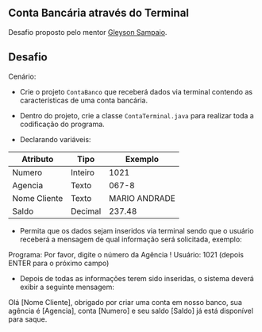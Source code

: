 ## Conta Bancária através do Terminal
Desafio proposto pelo mentor [Gleyson Sampaio](https://www.linkedin.com/in/glysns/).

## Desafio
Cenário:
- Crie o projeto `ContaBanco` que receberá dados via terminal contendo as características de uma conta bancária.

- Dentro do projeto, crie a classe `ContaTerminal.java` para realizar toda a codificação do programa.
- Declarando variáveis:

| Atributo  | Tipo     | Exemplo   
| --------- | ---------| ------- 
| Numero    | Inteiro  | 1021 
| Agencia   | Texto    | 067-8
| Nome Cliente | Texto    | MARIO ANDRADE
| Saldo | Decimal |237.48

- Permita que os dados sejam inseridos via terminal sendo que o usuário receberá a mensagem de qual informação será solicitada, exemplo:

Programa: Por favor, digite o número da Agência !
Usuário: 1021 (depois ENTER para o próximo campo)


- Depois de todas as informações terem sido inseridas, o sistema deverá exibir a seguinte mensagem:

Olá [Nome Cliente], obrigado por criar uma conta em nosso banco, sua agência é [Agencia], conta [Numero] e seu saldo [Saldo] já está disponível para saque.
